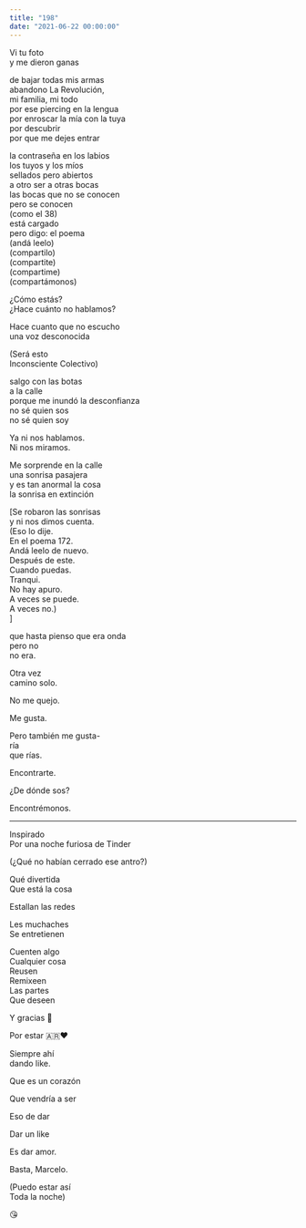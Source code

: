 ```yaml
---
title: "198"
date: "2021-06-22 00:00:00"
---
```


Vi tu foto\
y me dieron ganas

de bajar todas mis armas\
abandono La Revolución,\
mi familia, mi todo\
por ese piercing en la lengua\
por enroscar la mía con la tuya\
por descubrir\
por que me dejes entrar

la contraseña en los labios\
los tuyos y los míos\
sellados pero abiertos\
a otro ser a otras bocas\
las bocas que no se conocen\
pero se conocen\
(como el 38)\
está cargado\
pero digo: el poema\
(andá leelo)\
(compartilo)\
(compartite)\
(compartime)\
(compartámonos)

¿Cómo estás?\
¿Hace cuánto no hablamos?

Hace cuanto que no escucho\
una voz desconocida

(Será esto\
Inconsciente Colectivo)

salgo con las botas\
a la calle\
porque me inundó la desconfianza\
no sé quien sos\
no sé quien soy

Ya ni nos hablamos.\
Ni nos miramos.

Me sorprende en la calle\
una sonrisa pasajera\
y es tan anormal la cosa\
la sonrisa en extinción

[Se robaron las sonrisas\
y ni nos dimos cuenta.\
(Eso lo dije.\
En el poema 172.\
Andá leelo de nuevo.\
Después de este.\
Cuando puedas.\
Tranqui.\
No hay apuro.\
A veces se puede.\
A veces no.)\
]

que hasta pienso que era onda\
pero no\
no era.

Otra vez\
camino solo.

No me quejo.

Me gusta.

Pero también me gusta-\
ría\
que rías.

Encontrarte.

¿De dónde sos?

Encontrémonos.

----

Inspirado\
Por una noche furiosa de Tinder

(¿Qué no habían cerrado ese antro?)

Qué divertida\
Que está la cosa

Estallan las redes

Les muchaches\
Se entretienen

Cuenten algo\
Cualquier cosa\
Reusen\
Remixeen\
Las partes\
Que deseen

Y gracias 🙏

Por estar 🇦🇷❤️

Siempre ahí\
dando like.

Que es un corazón

Que vendría a ser

Eso de dar

Dar un like

Es dar amor.

Basta, Marcelo.

(Puedo estar así\
Toda la noche)

😘